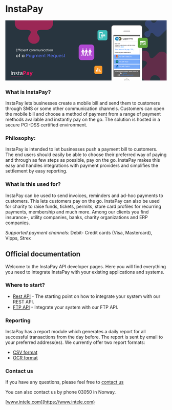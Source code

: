 InstaPay
============
![alt text](images/InstaPay_banner_17-03-17.png "Instapay title")
### What is InstaPay?
InstaPay lets businesses create a mobile bill and send them to customers through SMS or some other communication channels. Customers can open the mobile bill and choose a method of payment from a range of payment methods available and instantly pay on the go. The solution is hosted in a secure PCI-DSS certified environment.

### Philosophy:
InstaPay is intended to let businesses push a payment bill to customers. The end users should easily
be able to choose their preferred way of paying and through as few steps as possible, pay on the go. InstaPay makes this easy
and handles integrations with payment providers and simplifies the settlement by easy reporting. 

### What is this used for?
InstaPay can be used to send invoices, reminders and ad-hoc payments to customers. This lets customers pay on the go. InstaPay can also be used for charity to raise funds, tickets, permits, store card profiles for recurring payments, membership and much more. Among our clients you find insurance-, utility companies, banks, charity organizations and ERP companies.

*Supported payment channels:*  Debit- Credit cards (Visa, Mastercard), Vipps, Strex 

Official documentation
----------------------

Welcome to the InstaPay API developer pages. Here you will find everything you need to integrate InstaPay with your existing applications and systems.

### Where to start?

-   [Rest API](rest.md) - The starting point on how to integrate your system with our REST API.
-   [FTP API](ftp.md) - Integrate your system with our FTP API.

### Reporting
InstaPay has a report module which generates a daily report for all successful transactions from the day before. The report is sent by email to your preferred address(es). We currently offer two report formats:

-   [CSV format](report_csv.md)
-   [OCR format](report_ocr.md)

### Contact us
If you have any questions, please feel free to  [contact us](https://www.intelecom.no/vare-losninger/mobile-tjenester/sms/sms-api/kontakt/) 

You can also contact us by phone 03050 in Norway.

[www.intele.com](https://www.intele.com)
